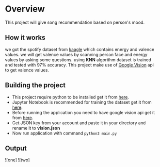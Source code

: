 # Overview
This project will give song recommendation based on person's mood.
## How it works
we got the spotify dataset from [kaagle](https://kaagle.com) which contains energy and valence values. we will get valence values by scanning person face and energy values by asking some questions. using **KNN** algorithm dataset is trained and tested with 97% accuracy. 
This project make use of [Google Vision](https://cloud.google.com/vision) api to get valence values.
## Building the project
* This project require python to be installed get it from [here](https://www.python.org/downloads/).
* Jupyter Notebook is recommended for training the dataset get it from [here](https://docs.jupyter.org/en/latest/install/notebook-classic.html).
* Before running the application you need to have google vision api get it from [here](https://cloud.google.com/vision).
* Get JSON key from your account and paste it in your directory and rename it to **vision.json**
* Now run application with command ```python3 main.py```
## Output
![one]
![two]
